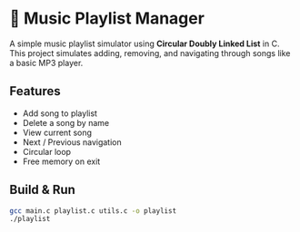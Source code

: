 # 🎵 Music Playlist Manager

A simple music playlist simulator using **Circular Doubly Linked List** in C.  
This project simulates adding, removing, and navigating through songs like a basic MP3 player.

## Features
- Add song to playlist
- Delete a song by name
- View current song
- Next / Previous navigation
- Circular loop
- Free memory on exit

## Build & Run
```bash
gcc main.c playlist.c utils.c -o playlist
./playlist

